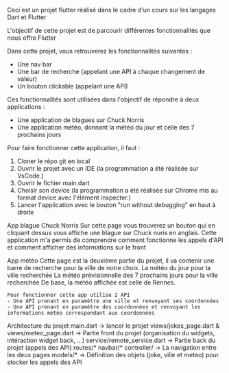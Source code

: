 Ceci est un projet flutter réalisé dans le cadre d'un cours sur les langages Dart et Flutter

L'objectif de cette projet est de parcourir différentes fonctionnalités que nous offre Flutter

Dans cette projet, vous retrouverez les fonctionnalités suivantes :
- Une nav bar
- Une bar de recherche (appelant une API à chaque changement de valeur)
- Un bouton clickable (appelant une API)

Ces fonctionnalités sont utilisées dans l'objectif de répondre à deux applications :
- Une application de blagues sur Chuck Norris
- Une application météo, donnant la météo du jour et celle des 7 prochains jours

Pour faire fonctionner cette application, il faut :
1. Cloner le répo git en local
2. Ouvrir le projet avec un IDE (la programmation a été réalisée sur VsCode.)
3. Ouvrir le fichier main.dart
4. Choisir son device (la programmation a été réalisée sur Chrome mis au format device avec l'élément inspecter.)
5. Lancer l'application avec le bouton "run without debugging" en haut à droite

App blague Chuck Norris
    Sur cette page vous trouverez un bouton qui en cliquant dessus vous affiche une blague sur Chuck nuris en anglais.
    Cette application m'a permis de comprendre comment fonctionne les appels d'API et comment afficher des informations sur le front

App météo
    Cette page est la deuxième partie du projet, il va contenir une barre de recherche pour la ville de notre choix.
    La météo du jour pour la ville recherchée
    La météo prévisionnelle des 7 prochains jours pour la ville recherchée
    De base, la météo affichée est celle de Rennes.
    
    Pour fonctionner cette app utilise 2 API
    - Une API prenant en paramètre une ville et renvoyant ses coordonnées
    - Une API prenant en paramètre des coordonnées et renvoyant les informations météo correspondant aux coordonnées

Architecture du projet
    main.dart                                       -> lancer le projet
    views/jokes_page.dart & views/meteo_page.dart   -> Partie front du projet (organisation du widgets, intéraction widget back, ...)
    service/remote_service.dart                     -> Partie back du projet (appels des API)
    routes/* navbar/* controller/                   -> La navigation entre les deux pages
    models/*                                        -> Définition des objets (joke, ville et meteo) pour stocker les appels des API
